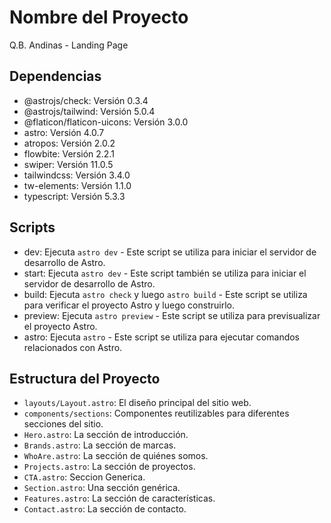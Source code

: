 # Nombre del Proyecto

Q.B. Andinas - Landing Page

## Dependencias

- @astrojs/check: Versión 0.3.4
- @astrojs/tailwind: Versión 5.0.4
- @flaticon/flaticon-uicons: Versión 3.0.0
- astro: Versión 4.0.7
- atropos: Versión 2.0.2
- flowbite: Versión 2.2.1
- swiper: Versión 11.0.5
- tailwindcss: Versión 3.4.0
- tw-elements: Versión 1.1.0
- typescript: Versión 5.3.3

## Scripts

- dev: Ejecuta `astro dev` - Este script se utiliza para iniciar el servidor de desarrollo de Astro.
- start: Ejecuta `astro dev` - Este script también se utiliza para iniciar el servidor de desarrollo de Astro.
- build: Ejecuta `astro check` y luego `astro build` - Este script se utiliza para verificar el proyecto Astro y luego construirlo.
- preview: Ejecuta `astro preview` - Este script se utiliza para previsualizar el proyecto Astro.
- astro: Ejecuta `astro` - Este script se utiliza para ejecutar comandos relacionados con Astro.

## Estructura del Proyecto

  - `layouts/Layout.astro`: El diseño principal del sitio web.
  - `components/sections`: Componentes reutilizables para diferentes secciones del sitio.
  - `Hero.astro`: La sección de introducción.
  - `Brands.astro`: La sección de marcas.
  - `WhoAre.astro`: La sección de quiénes somos.
  - `Projects.astro`: La sección de proyectos.
  - `CTA.astro`: Seccion Generica.
  - `Section.astro`: Una sección genérica.
  - `Features.astro`: La sección de características.
  - `Contact.astro`: La sección de contacto.